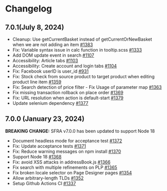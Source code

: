 # Changelog

## 7.0.1(July 8, 2024)

-   Cleanup: Use getCurrentBasket instead of getCurrentOrNewBasket when we are not adding an item [#1383](https://github.com/SalesforceCommerceCloud/storefront-reference-architecture/pull/1383)
-   Fix: Variable syntax issue in calc function in tooltip.scss [#1333](https://github.com/SalesforceCommerceCloud/storefront-reference-architecture/pull/1333)
-   Add DOM update event in search [#1107](https://github.com/SalesforceCommerceCloud/storefront-reference-architecture/pull/1107)
-   Accessibility: Article tabs [#1103](https://github.com/SalesforceCommerceCloud/storefront-reference-architecture/pull/1103)
-   Accessibility: Create account and login tabs [#1104](https://github.com/SalesforceCommerceCloud/storefront-reference-architecture/pull/1104)
-   Fix: Facebook userID is user_id [#931](https://github.com/SalesforceCommerceCloud/storefront-reference-architecture/pull/931)
-   Fix: Stock check from source product to target product when editing product line item [#1359](https://github.com/SalesforceCommerceCloud/storefront-reference-architecture/pull/1359)
-   Fix: Search detection of price filter - Fix Usage of parameter map [#1363](https://github.com/SalesforceCommerceCloud/storefront-reference-architecture/pull/1363)
-   Fix missing transaction rollback on place order [#1369](https://github.com/SalesforceCommerceCloud/storefront-reference-architecture/pull/1369)
-   Fix:  URL resolution when action is default-start [#1379](https://github.com/SalesforceCommerceCloud/storefront-reference-architecture/pull/1379)
-   Update selenium dependency [#1377](https://github.com/SalesforceCommerceCloud/storefront-reference-architecture/pull/1377)

## 7.0.0 (January 23, 2024)

**BREAKING CHANGE:** SFRA v7.0.0 has been updated to support Node 18

-   Document headless mode for acceptance test [#1372](https://github.com/SalesforceCommerceCloud/storefront-reference-architecture/pull/1372)
-   Fix: Update acceptance tests [#1371](https://github.com/SalesforceCommerceCloud/storefront-reference-architecture/pull/1371)
-   Fix: Reduce warning messages on npm install [#1370](https://github.com/SalesforceCommerceCloud/storefront-reference-architecture/pull/1370)
-   Support Node 18 [#1368](https://github.com/SalesforceCommerceCloud/storefront-reference-architecture/pull/1368)
-   Fix: avoid XSS attacks in addressBook.js [#1366](https://github.com/SalesforceCommerceCloud/storefront-reference-architecture/pull/1366)
-   Fix search with multiple refinements on PLP [#1365](https://github.com/SalesforceCommerceCloud/storefront-reference-architecture/pull/1365)
-   Fix broken locale selector on Page Designer pages [#1354](https://github.com/SalesforceCommerceCloud/storefront-reference-architecture/pull/1354)
-   Allow arbitrary-length TLDs [#1352](https://github.com/SalesforceCommerceCloud/storefront-reference-architecture/pull/1352)
-   Setup Github Actions CI [#1337](https://github.com/SalesforceCommerceCloud/storefront-reference-architecture/pull/1337)
